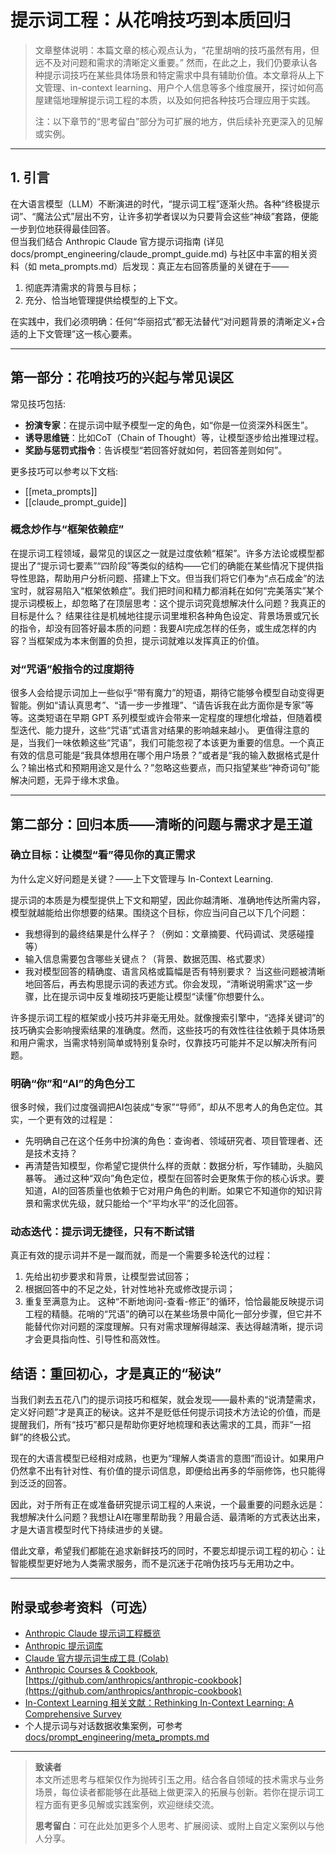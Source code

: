 # 提示词工程：从花哨技巧到本质回归

> 文章整体说明：本篇文章的核心观点认为，“花里胡哨的技巧虽然有用，但远不及对问题和需求的清晰定义重要。” 然而，在此之上，我们仍要承认各种提示词技巧在某些具体场景和特定需求中具有辅助价值。本文章将从上下文管理、in-context learning、用户个人信息等多个维度展开，探讨如何高屋建瓴地理解提示词工程的本质，以及如何把各种技巧合理应用于实践。  
>  
> 注：以下章节的“思考留白”部分为可扩展的地方，供后续补充更深入的见解或实例。

---

## 1. 引言


在大语言模型（LLM）不断演进的时代，“提示词工程”逐渐火热。各种“终极提示词”、“魔法公式”层出不穷，让许多初学者误以为只要背会这些“神级”套路，便能一步到位地获得最佳回答。  
但当我们结合 Anthropic Claude 官方提示词指南 (详见 docs/prompt_engineering/claude_prompt_guide.md) 与社区中丰富的相关资料（如 meta_prompts.md）后发现：真正左右回答质量的关键在于——  
1) 彻底弄清需求的背景与目标；  
2) 充分、恰当地管理提供给模型的上下文。  

在实践中，我们必须明确：任何“华丽招式”都无法替代“对问题背景的清晰定义+合适的上下文管理”这一核心要素。

---

## 第一部分：花哨技巧的兴起与常见误区


常见技巧包括:
- **扮演专家**：在提示词中赋予模型一定的角色，如“你是一位资深外科医生”。
- **诱导思维链**：比如CoT（Chain of Thought）等，让模型逐步给出推理过程。
- **奖励与惩罚式指令**：告诉模型“若回答好就如何，若回答差则如何”。

更多技巧可以参考以下文档:
- [[meta_prompts]]
- [[claude_prompt_guide]]


###  概念炒作与“框架依赖症”

在提示词工程领域，最常见的误区之一就是过度依赖“框架”。许多方法论或模型都提出了“提示词七要素”“四阶段”等类似的结构——它们的确能在某些情况下提供指导性思路，帮助用户分析问题、搭建上下文。但当我们将它们奉为“点石成金”的法宝时，就容易陷入“框架依赖症”。我们把时间和精力都消耗在如何“完美落实”某个提示词模板上，却忽略了在顶层思考：这个提示词究竟想解决什么问题？我真正的目标是什么？
结果往往是机械地往提示词里堆积各种角色设定、背景场景或冗长的指令，却没有回答好最本质的问题：我要AI完成怎样的任务，或生成怎样的内容？当框架成为本末倒置的负担，提示词就难以发挥真正的价值。

### 对“咒语”般指令的过度期待
很多人会给提示词加上一些似乎“带有魔力”的短语，期待它能够令模型自动变得更智能。例如“请认真思考”、“请一步一步推理”、“请告诉我在此方面你是专家”等等。这类短语在早期 GPT 系列模型或许会带来一定程度的理想化增益，但随着模型迭代、能力提升，这些“咒语”式语言对结果的影响越来越小。
更值得注意的是，当我们一味依赖这些“咒语”，我们可能忽视了本该更为重要的信息。一个真正有效的信息可能是“我具体想用在哪个用户场景？”或者是“我的输入数据格式是什么？输出格式和预期用途又是什么？”忽略这些要点，而只指望某些“神奇词句”能解决问题，无异于缘木求鱼。


---

## 第二部分：回归本质——清晰的问题与需求才是王道

### 确立目标：让模型“看”得见你的真正需求


为什么定义好问题是关键？——上下文管理与 In-Context Learning. 

提示词的本质是为模型提供上下文和期望，因此你越清晰、准确地传达所需内容，模型就越能给出你想要的结果。围绕这个目标，你应当问自己以下几个问题：
- 我想得到的最终结果是什么样子？（例如：文章摘要、代码调试、灵感碰撞等）
- 输入信息需要包含哪些关键点？（背景、数据范围、格式要求）
- 我对模型回答的精确度、语言风格或篇幅是否有特别要求？
当这些问题被清晰地回答后，再去构思提示词的表述方式。你会发现，“清晰说明需求”这一步骤，比在提示词中反复堆砌技巧更能让模型“读懂”你想要什么。

许多提示词工程的框架或小技巧并非毫无用处。就像搜索引擎中，“选择关键词”的技巧确实会影响搜索结果的准确度。然而，这些技巧的有效性往往依赖于具体场景和用户需求，当需求特别简单或特别复杂时，仅靠技巧可能并不足以解决所有问题。


### 明确“你”和“AI”的角色分工
很多时候，我们过度强调把AI包装成“专家”“导师”，却从不思考人的角色定位。其实，一个更有效的过程是：
- 先明确自己在这个任务中扮演的角色：查询者、领域研究者、项目管理者、还是技术支持？
- 再清楚告知模型，你希望它提供什么样的贡献：数据分析，写作辅助，头脑风暴等。
通过这种“双向”角色定位，模型在回答时会更聚焦于你的核心诉求。要知道，AI的回答质量也依赖于它对用户角色的判断。如果它不知道你的知识背景和需求优先级，就只能给一个“平均水平”的泛化回答。

### 动态迭代：提示词无捷径，只有不断试错
真正有效的提示词并不是一蹴而就，而是一个需要多轮迭代的过程：
1. 先给出初步要求和背景，让模型尝试回答；
2. 根据回答中的不足之处，针对性地补充或修改提示词；
3. 重复至满意为止。
这种“不断地询问-查看-修正”的循环，恰恰最能反映提示词工程的精髓。花哨的“咒语”的确可以在某些场景中简化一部分步骤，但它并不能替代你对问题的深度理解。只有对需求理解得越深、表达得越清晰，提示词才会更具指向性、引导性和高效性。


## 结语：重回初心，才是真正的“秘诀”


当我们剥去五花八门的提示词技巧和框架，就会发现——最朴素的“说清楚需求，定义好问题”才是真正的秘诀。这并不是贬低任何提示词技术方法论的价值，而是提醒我们，所有“技巧”都只是帮助你更好地梳理和表达需求的工具，而非“一招鲜”的终极公式。

现在的大语言模型已经相对成熟，也更为“理解人类语言的意图”而设计。如果用户仍然拿不出有针对性、有价值的提示词信息，即便给出再多的华丽修饰，也只能得到泛泛的回答。

因此，对于所有正在或准备研究提示词工程的人来说，一个最重要的问题永远是：我想解决什么问题？我想让AI在哪里帮助我？用最合适、最清晰的方式表达出来，才是大语言模型时代下持续进步的关键。

借此文章，希望我们都能在追求新鲜技巧的同时，不要忘却提示词工程的初心：让智能模型更好地为人类需求服务，而不是沉迷于花哨伪技巧与无用功之中。
 
---

## 附录或参考资料（可选）

- [Anthropic Claude 提示词工程概览](https://docs.anthropic.com/zh-CN/docs/build-with-claude/prompt-engineering/overview)  
- [Anthropic 提示词库](https://docs.anthropic.com/zh-CN/prompt-library/library)  
- [Claude 官方提示词生成工具 (Colab)](https://colab.research.google.com/drive/1SoAajN8CBYTl79VyTwxtxncfCWlHlyy9)  
- [Anthropic Courses & Cookbook](https://github.com/anthropics/courses), [https://github.com/anthropics/anthropic-cookbook](https://github.com/anthropics/anthropic-cookbook)  
- [In-Context Learning 相关文献：Rethinking In-Context Learning: A Comprehensive Survey](https://arxiv.org/abs/xxxx.xxxxx)  
- 个人提示词与对话数据收集案例，可参考 [docs/prompt_engineering/meta_prompts.md](docs/prompt_engineering/meta_prompts.md)

---

> **致读者**  
> 本文所述思考与框架仅作为抛砖引玉之用。结合各自领域的技术需求与业务场景，每位读者都能够在此基础上做更深入的拓展与创新。若你在提示词工程方面有更多见解或实践案例，欢迎继续交流。  
> 
> **思考留白**：可在此处加更多个人思考、扩展阅读、或附上自定义案例以与他人分享。